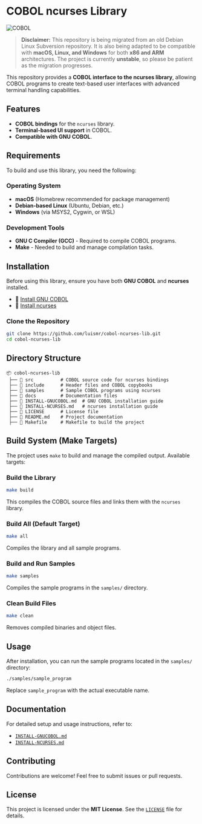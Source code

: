 # COBOL ncurses Library

![COBOL](https://img.shields.io/badge/COBOL-Blue?style=for-the-badge&logo=cobol)

> **Disclaimer:** This repository is being migrated from an old Debian Linux Subversion repository. It is also being adapted to be compatible with **macOS, Linux, and Windows** for both **x86 and ARM** architectures. The project is currently **unstable**, so please be patient as the migration progresses.


This repository provides a **COBOL interface to the ncurses library**, allowing COBOL programs to create text-based user interfaces with advanced terminal handling capabilities.

## Features
- **COBOL bindings** for the `ncurses` library.
- **Terminal-based UI support** in COBOL.
- **Compatible with GNU COBOL**.

## Requirements
To build and use this library, you need the following:

### Operating System
- **macOS** (Homebrew recommended for package management)
- **Debian-based Linux** (Ubuntu, Debian, etc.)
- **Windows** (via MSYS2, Cygwin, or WSL)

### Development Tools
- **GNU C Compiler (GCC)** - Required to compile COBOL programs.
- **Make** - Needed to build and manage compilation tasks.

## Installation
Before using this library, ensure you have both **GNU COBOL** and **ncurses** installed.

- 📜 [Install GNU COBOL](./INSTALL-GNUCOBOL.md)
- 📜 [Install ncurses](./INSTALL-NCURSES.md)

### Clone the Repository
```bash
git clone https://github.com/luismr/cobol-ncurses-lib.git
cd cobol-ncurses-lib
```

## Directory Structure
```
📦 cobol-ncurses-lib
 ├── 📂 src          # COBOL source code for ncurses bindings
 ├── 📂 include      # Header files and COBOL copybooks
 ├── 📂 samples      # Sample COBOL programs using ncurses
 ├── 📂 docs         # Documentation files
 ├── 📜 INSTALL-GNUCOBOL.md  # GNU COBOL installation guide
 ├── 📜 INSTALL-NCURSES.md   # ncurses installation guide
 ├── 📜 LICENSE      # License file
 ├── 📜 README.md    # Project documentation
 ├── 📜 Makefile     # Makefile to build the project
```

## Build System (Make Targets)
The project uses `make` to build and manage the compiled output. Available targets:

### Build the Library
```bash
make build
```
This compiles the COBOL source files and links them with the `ncurses` library.

### Build All (Default Target)
```bash
make all
```
Compiles the library and all sample programs.

### Build and Run Samples
```bash
make samples
```
Compiles the sample programs in the `samples/` directory.

### Clean Build Files
```bash
make clean
```
Removes compiled binaries and object files.

## Usage
After installation, you can run the sample programs located in the `samples/` directory:

```bash
./samples/sample_program
```
Replace `sample_program` with the actual executable name.

## Documentation
For detailed setup and usage instructions, refer to:
- [`INSTALL-GNUCOBOL.md`](./INSTALL-GNUCOBOL.md)
- [`INSTALL-NCURSES.md`](./INSTALL-NCURSES.md)

## Contributing
Contributions are welcome! Feel free to submit issues or pull requests.

## License
This project is licensed under the **MIT License**. See the [`LICENSE`](./LICENSE.md) file for details.
